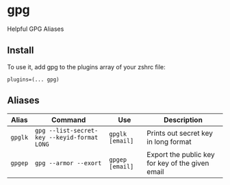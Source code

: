 # gpg
Helpful GPG Aliases 

## Install
To use it, add gpg to the plugins array of your zshrc file:
```
plugins=(... gpg)
```

## Aliases
Alias | Command | Use | Description
--- | --- | --- | ---
`gpglk` | `gpg --list-secret-key --keyid-format LONG` | `gpglk [email]` | Prints out secret key in long format
`gpgep` | `gpg --armor --exort` | `gpgep [email]` | Export the public key for key of the given email